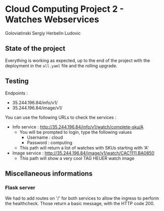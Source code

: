 # Cloud Computing Project 2 - Watches Webservices

Goloviatinski Sergiy
Herbelin Ludovic

## State of the project

Everything is working as expected, up to the end of the project with the deployment in the `all.yaml` file and the rolling upgrade.


## Testing

Endpoints :
- 35.244.196.84/info/v1/
- 35.244.196.84/image/v1/


You can use the following URLs to check the services :

- Info service : http://35.244.196.84/info/v1/watch/complete-sku/A
    - You will be prompted to login, type the following values
        - Username : cloud
        - Password : computing
    - This path will return a list of watches with SKUs starting with 'A'
- Image service : http://35.244.196.84/image/v1/watch/CAC1111.BA0850
    - This path will show a very cool TAG HEUER watch image


## Miscellaneous informations

### Flask server

We had to add routes on '/' for both services to allow the ingress to perform the healthcheck. Those return a basic message, with the HTTP code 200.

